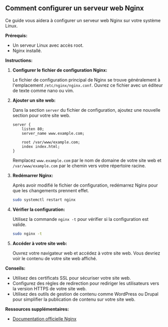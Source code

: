 ## Comment configurer un serveur web Nginx 

Ce guide vous aidera à configurer un serveur web Nginx sur votre système Linux. 

**Prérequis:**

* Un serveur Linux avec accès root.
* Nginx installé.

**Instructions:**

1. **Configurer le fichier de configuration Nginx:**

   Le fichier de configuration principal de Nginx se trouve généralement à l'emplacement `/etc/nginx/nginx.conf`. Ouvrez ce fichier avec un éditeur de texte comme nano ou vim.

2. **Ajouter un site web:**

   Dans la section `server` du fichier de configuration, ajoutez une nouvelle section pour votre site web. 

   ```nginx
   server {
       listen 80;
       server_name www.example.com;

       root /var/www/example.com;
       index index.html;
   }
   ```

   Remplacez `www.example.com` par le nom de domaine de votre site web et `/var/www/example.com` par le chemin vers votre répertoire racine.

3. **Redémarrer Nginx:**

   Après avoir modifié le fichier de configuration, redémarrez Nginx pour que les changements prennent effet.

   ```bash
   sudo systemctl restart nginx
   ```

4. **Vérifier la configuration:**

   Utilisez la commande `nginx -t` pour vérifier si la configuration est valide.

   ```bash
   sudo nginx -t
   ```

5. **Accéder à votre site web:**

   Ouvrez votre navigateur web et accédez à votre site web. Vous devriez voir le contenu de votre site web affiché.

**Conseils:**

* Utilisez des certificats SSL pour sécuriser votre site web.
* Configurez des règles de redirection pour rediriger les utilisateurs vers la version HTTPS de votre site web.
* Utilisez des outils de gestion de contenu comme WordPress ou Drupal pour simplifier la publication de contenu sur votre site web.

**Ressources supplémentaires:**

* [Documentation officielle Nginx](https://nginx.org/en/docs/)



